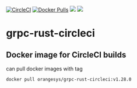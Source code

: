 [![CircleCI](https://circleci.com/gh/gavinzhou/grpc-rust-circleci.svg?style=svg)](https://circleci.com/gh/gavinzhou/grpc-rust-circleci)
[![Docker Pulls](https://img.shields.io/docker/pulls/orangesys/grpc-rust-circleci.svg)](https://hub.docker.com/r/orangesys/grpc-rust-circleci/)
[![](https://images.microbadger.com/badges/version/orangesys/grpc-rust-circleci.svg)](https://microbadger.com/images/orangesys/grpc-rust-circleci "Get your own version badge on microbadger.com")
[![](https://images.microbadger.com/badges/image/orangesys/grpc-rust-circleci.svg)](https://microbadger.com/images/orangesys/grpc-rust-circleci "Get your own image badge on microbadger.com")
# grpc-rust-circleci

## Docker image for CircleCI builds

can pull docker images with tag

```console
docker pull orangesys/grpc-rust-circleci:v1.28.0
```